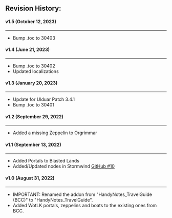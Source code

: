 ## Revision History:

#### v1.5 (October 12, 2023)
------------------------------
* Bump .toc to 30403

#### v1.4 (June 21, 2023)
------------------------------
* Bump .toc to 30402
* Updated localizations

#### v1.3 (January 20, 2023)
------------------------------
* Update for Ulduar Patch 3.4.1
* Bump .toc to 30401

#### v1.2 (September 29, 2022)
------------------------------
* Added a missing Zeppelin to Orgrimmar

#### v1.1 (September 13, 2022)
------------------------------
* Added Portals to Blasted Lands
* Added/Updated nodes in Stormwind [GitHub #10](https://github.com/Dathwada/handynotes-travelguide/issues/10)

#### v1.0 (August 31, 2022)
------------------------------
* IMPORTANT: Renamed the addon from "HandyNotes_TravelGuide (BCC)" to "HandyNotes_TravelGuide".
* Added WotLK portals, zeppelins and boats to the existing ones from BCC.

